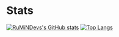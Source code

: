 # Stats
[![RuMiNDevs's GitHub stats](https://github-readme-stats.vercel.app/api?username=rumindev)](https://github.com/anuraghazra/github-readme-stats) [![Top Langs](https://github-readme-stats.vercel.app/api/top-langs/?username=rumindev)](https://github.com/anuraghazra/github-readme-stats)
